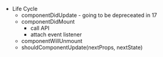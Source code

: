 - Life Cycle
  - componentDidUpdate - going to be depreceated in 17
  - componentDidMount
    - call API
    - attach event listener
  - componentWillUnmount
  - shouldComponentUpdate(nextProps, nextState)